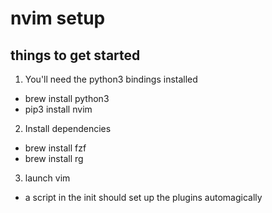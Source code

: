 # nvim setup

## things to get started
1. You'll need the python3 bindings installed
  * brew install python3
  * pip3 install nvim
2. Install dependencies
  * brew install fzf
  * brew install rg
3. launch vim
  * a script in the init should set up the plugins automagically
